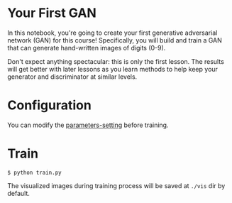 # Your First GAN

In this notebook, you're going to create your first generative adversarial network (GAN) for this course! Specifically, 
you will build and train a GAN that can generate hand-written images of digits (0-9).

Don't expect anything spectacular: this is only the first lesson. The results will get better with later lessons 
as you learn methods to help keep your generator and discriminator at similar levels. 

# Configuration
You can modify the [parameters-setting](./train.pyL65-#L74) before training.

# Train
```shell
$ python train.py
```
The visualized images during training process will be saved at `./vis` dir by default.
